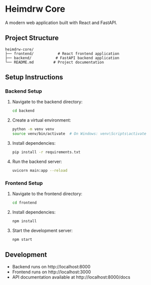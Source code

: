 # Heimdrw Core

A modern web application built with React and FastAPI.

## Project Structure

```
heimdrw-core/
├── frontend/           # React frontend application
├── backend/           # FastAPI backend application
└── README.md         # Project documentation
```

## Setup Instructions

### Backend Setup

1. Navigate to the backend directory:
   ```bash
   cd backend
   ```

2. Create a virtual environment:
   ```bash
   python -m venv venv
   source venv/bin/activate  # On Windows: venv\Scripts\activate
   ```

3. Install dependencies:
   ```bash
   pip install -r requirements.txt
   ```

4. Run the backend server:
   ```bash
   uvicorn main:app --reload
   ```

### Frontend Setup

1. Navigate to the frontend directory:
   ```bash
   cd frontend
   ```

2. Install dependencies:
   ```bash
   npm install
   ```

3. Start the development server:
   ```bash
   npm start
   ```

## Development

- Backend runs on http://localhost:8000
- Frontend runs on http://localhost:3000
- API documentation available at http://localhost:8000/docs
